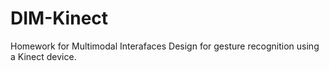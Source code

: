 # DIM-Kinect
Homework for Multimodal Interafaces Design for gesture recognition using a Kinect device.
